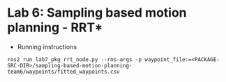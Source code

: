 # Lab 6: Sampling based motion planning - RRT*

- Running instructions
```
ros2 run lab7_pkg rrt_node.py --ros-args -p waypoint_file:=<PACKAGE-SRC-DIR>/sampling-based-motion-planning-team6/waypoints/fitted_waypoints.csv
```
